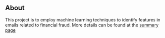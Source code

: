 ## About
This project is to employ machine learning techniques to identify features in
emails related to financial fraud. More details can be found at the [summary
page](https://github.com/SamDuan/Fraud-Detection/blob/master/summary.md)
